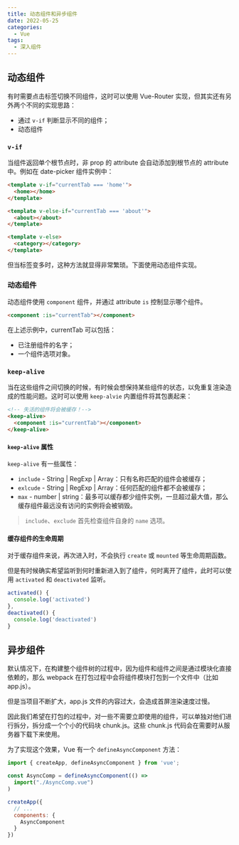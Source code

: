 ```yaml
---
title: 动态组件和异步组件
date: 2022-05-25
categories:
  - Vue
tags:
  - 深入组件
---
```


## 动态组件

有时需要点击标签切换不同组件，这时可以使用 Vue-Router 实现，但其实还有另外两个不同的实现思路：

* 通过 `v-if` 判断显示不同的组件；
* 动态组件

### `v-if`

当组件返回单个根节点时，非 prop 的 attribute 会自动添加到根节点的 attribute 中。例如在 date-picker 组件实例中：

```html
<template v-if="currentTab === 'home'">
  <home></home>
</template>

<template v-else-if="currentTab === 'about'">
  <about></about>
</template>

<template v-else>
  <category></category>
</template>
```

但当标签变多时，这种方法就显得非常繁琐。下面使用动态组件实现。

### 动态组件

动态组件使用 `component` 组件，并通过 attribute `is` 控制显示哪个组件。

```html
<component :is="currentTab"></component>
```

在上述示例中，currentTab 可以包括：

* 已注册组件的名字；
* 一个组件选项对象。

### `keep-alive`

当在这些组件之间切换的时候，有时候会想保持某些组件的状态，以免重复渲染造成的性能问题。这时可以使用 `keep-alvie` 内置组件将其包裹起来：

```html
<!-- 失活的组件将会被缓存！-->
<keep-alive>
  <component :is="currentTab"></component>
</keep-alive>
```

#### `keep-alive` 属性

`keep-alive` 有一些属性：

* `include` - String | RegExp | Array：只有名称匹配的组件会被缓存；
* `exlcude` - String | RegExp | Array：任何匹配的组件都不会被缓存；
* `max` - number | string：最多可以缓存都少组件实例，一旦超过最大值，那么缓存组件最远没有访问的实例将会被销毁。

> `include`、`exclude` 首先检查组件自身的 `name` 选项。

#### 缓存组件的生命周期

对于缓存组件来说，再次进入时，不会执行 `create` 或 `mounted` 等生命周期函数。

但是有时候确实希望监听到何时重新进入到了组件，何时离开了组件，此时可以使用 `activated` 和 `deactivated` 监听。

```js
activated() {
  console.log('activated')
},
deactivated() {
  console.log('deactivated')
}
```

## 异步组件

默认情况下，在构建整个组件树的过程中，因为组件和组件之间是通过模块化直接依赖的，那么 webpack 在打包过程中会将组件模块打包到一个文件中（比如 app.js）。

但是当项目不断扩大，app.js 文件的内容过大，会造成首屏渲染速度过慢。

因此我们希望在打包的过程中，对一些不需要立即使用的组件，可以单独对他们进行拆分，拆分成一个个小的代码块 chunk.js。这些 chunk.js 代码会在需要时从服务器下载下来使用。

为了实现这个效果，Vue 有一个 `defineAsyncComponent` 方法：

```js
import { createApp, defineAsyncComponent } from 'vue';

const AsyncComp = defineAsyncComponent(() => 
  import("./AsyncComp.vue")
)

createApp({
  // ...
  components: {
    AsyncComponent
  }
})
```